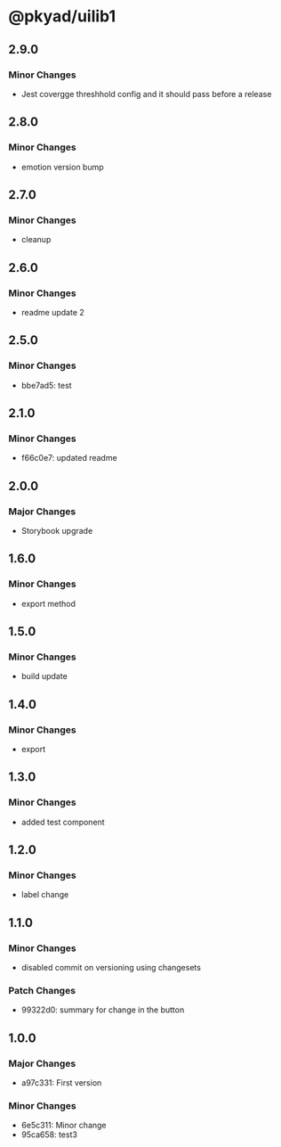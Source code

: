 # @pkyad/uilib1

## 2.9.0

### Minor Changes

- Jest covergge threshhold config and it should pass before a release

## 2.8.0

### Minor Changes

- emotion version bump

## 2.7.0

### Minor Changes

- cleanup

## 2.6.0

### Minor Changes

- readme update 2

## 2.5.0

### Minor Changes

- bbe7ad5: test

## 2.1.0

### Minor Changes

- f66c0e7: updated readme

## 2.0.0

### Major Changes

- Storybook upgrade

## 1.6.0

### Minor Changes

- export method

## 1.5.0

### Minor Changes

- build update

## 1.4.0

### Minor Changes

- export

## 1.3.0

### Minor Changes

- added test component

## 1.2.0

### Minor Changes

- label change

## 1.1.0

### Minor Changes

- disabled commit on versioning using changesets

### Patch Changes

- 99322d0: summary for change in the button

## 1.0.0

### Major Changes

- a97c331: First version

### Minor Changes

- 6e5c311: Minor change
- 95ca658: test3
